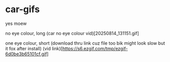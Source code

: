 # car-gifs
yes moew

no eye colour, long (car no eye colour vid)[20250814_131151.gif]

one eye colour, short (download thru link cuz file too bik might look slow but it fox after install) (vid link)[https://s6.ezgif.com/tmp/ezgif-6d0be3b65101cf.gif]
